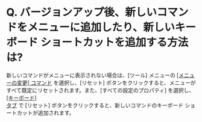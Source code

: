 # Q. バージョンアップ後、新しいコマンドをメニューに追加したり、新しいキーボード ショートカットを追加する方法は?

新しいコマンドがメニューに表示されない場合は、\[ツール\] メニューの
[\[メニューの変更\] コマンド](../../cmd/tools/customize_menu) を選択し、\[リセット\]
ボタンをクリックすると、メニューがすべて既定にリセットされます。また、\[すべての設定のプロパティ\] を選択し、 [\[キーボード\] \
タブ](../../dlg/properties/keyboard/index) で \[リセット\] ボタンをクリックすると、新しいコマンドのキーボード ショートカットが追加されます。
